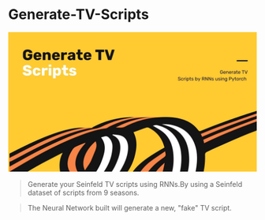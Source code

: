 # Generate-TV-Scripts

<img src = "Yellow Blue and Orange Abstract Patterns Buyer Presentation Listing Presentation (3).jpg"></img>

>Generate your Seinfeld TV scripts using RNNs.By using a Seinfeld dataset of scripts from 9 seasons.

>The Neural Network built will generate a new, "fake" TV script.
